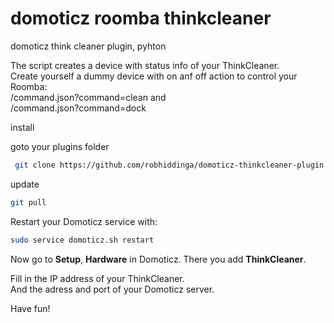 # domoticz roomba thinkcleaner
 domoticz think cleaner plugin, pyhton

The script creates a device with status info of your ThinkCleaner.  
Create yourself a dummy device with on anf off action to control your Roomba:  
<ipadress>/command.json?command=clean and  
<ipadress>/command.json?command=dock

 install

 goto your plugins folder
 ```bash
  git clone https://github.com/robhiddinga/domoticz-thinkcleaner-plugin
```
update

```bash
git pull
```
Restart your Domoticz service with:

```bash
sudo service domoticz.sh restart
```

Now go to **Setup**, **Hardware** in Domoticz.
There you add **ThinkCleaner**.

Fill in the IP address of your ThinkCleaner.  
And the adress and port of your Domoticz server.  

Have fun!


